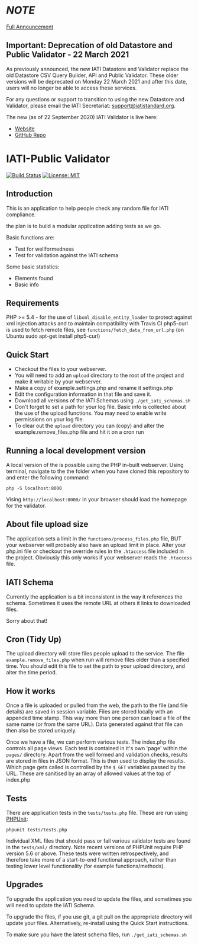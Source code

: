 # _NOTE_

[Full Announcement](https://discuss.iatistandard.org/t/iatis-datastore-and-validator-tools-launched/2021)

## Important: Deprecation of old Datastore and Public Validator - 22 March 2021

As previously announced, the new IATI Datastore and Validator replace the old Datastore CSV Query Builder, API and Public Validator. These older versions will be deprecated on Monday 22 March 2021 and after this date, users will no longer be able to access these services.

For any questions or support to transition to using the new Datastore and Validator, please email the IATI Secretariat: support@iatistandard.org.

The new (as of 22 September 2020) IATI Validator is live here:

- [Website](https://iativalidator.iatistandard.org)
- [GitHub Repo](https://github.com/IATI/IATI-Validator-Actual)

# IATI-Public Validator

[![Build Status](https://travis-ci.org/IATI/IATI-Public-Validator.svg?branch=master)](https://travis-ci.org/IATI/IATI-Public-Validator)
[![License: MIT](https://img.shields.io/badge/license-AGPLv3-blue.svg)](https://github.com/IATI/IATI-Public-Validator/blob/master/LICENSE.md)

## Introduction

This is an application to help people check any random file for IATI compliance.

the plan is to build a modular application adding tests as we go.

Basic functions are:

- Test for wellformedness
- Test for validation against the IATI schema

Some basic statistics:

- Elements found
- Basic info

## Requirements

PHP >= 5.4 - for the use of `libxml_disable_entity_loader` to protect against xml injection attacks and to maintain compatibility with Travis CI
php5-curl is used to fetch remote files, see `functions/fetch_data_from_url.php` (on Ubuntu sudo apt-get install php5-curl)

## Quick Start

- Checkout the files to your webserver.
- You will need to add an `upload` directory to the root of the project and make it writable by your webserver.
- Make a copy of example.settings.php and rename it settings.php
- Edit the configuration information in that file and save it.
- Download all versions of the IATI Schemas using `./get_iati_schemas.sh`
- Don't forget to set a path for your log file. Basic info is collected about the use of the upload functions. You may need to enable write permissions on your log file.
- To clear out the `upload` directory you can (copy) and alter the example.remove_files.php file and hit it on a cron run

## Running a local development version

A local version of the is possible using the PHP in-built webserver. Using terminal, navigate to the the folder when you have cloned this repository to and enter the following command:

    php -S localhost:8000

Vising `http://localhost:8000/` in your browser should load the homepage for the validator.

## About file upload size

The application sets a limit in the `functions/process_files.php` file, BUT your webserver will probably also have an upload limit in place.
Alter your php.ini file or checkout the override rules in the `.htaccess` file included in the project. Obviously this only works if your webserver reads the `.htaccess` file.

## IATI Schema

Currently the application is a bit inconsistent in the way it references the schema. Sometimes it uses the remote URL at others it links to downloaded files.

Sorry about that!

## Cron (Tidy Up)

The upload directory will store files people upload to the service.
The file `example.remove_files.php` when run will remove files older than a specified time.
You should edit this file to set the path to your upload directory, and alter the time period.

## How it works

Once a file is uploaded or pulled from the web, the path to the file (and file details) are saved in session variable.
Files are stored locally with an appended time stamp. This way more than one person can load a file of the same name (or from the same URL).
Data generated against that file can then also be stored uniquely.

Once we have a file, we can perform various tests.
The index.php file controls all page views.
Each test is contained in it's own 'page' within the `pages/` directory.
Apart from the well formed and validation checks, results are stored in files in JSON format. This is then used to display the results.
Which page gets called is controlled by the `$_GET` variables passed by the URL. These are sanitised by an array of allowed values at the top of index.php

## Tests

There are application tests in the `tests/tests.php` file. These are run using [PHPUnit](https://github.com/sebastianbergmann/phpunit/#phpunit):

    phpunit tests/tests.php

Individual XML files that should pass or fail various validator tests are found in the `tests/xml/` directory. Note recent versions of PHPUnit require PHP version 5.6 or above. These tests were written retrospectively, and therefore take more of a start-to-end functional approach, rather than testing lower level functionality (for example functions/methods).

## Upgrades

To upgrade the application you need to update the files, and sometimes you will need to update the IATI Schema.

To upgrade the files, if you use git, a git pull on the appropriate directory will update your files. Alternatively, re-install using the Quick Start instructions.

To make sure you have the latest schema files, run `./get_iati_schemas.sh`
